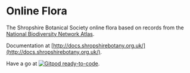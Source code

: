 # Online Flora

The Shropshire Botanical Society
online flora based on records from the
[National Biodiversity Network Atlas](https://nbnatlas.org/).

Documentation at [http://docs.shropshirebotany.org.uk/](http://docs.shropshirebotany.org.uk/).

Have a go at [![Gitpod ready-to-code](https://img.shields.io/badge/Gitpod-ready--to--code-blue?logo=gitpod)](https://gitpod.io/#https://github.com/joejcollins/captain-magenta).
